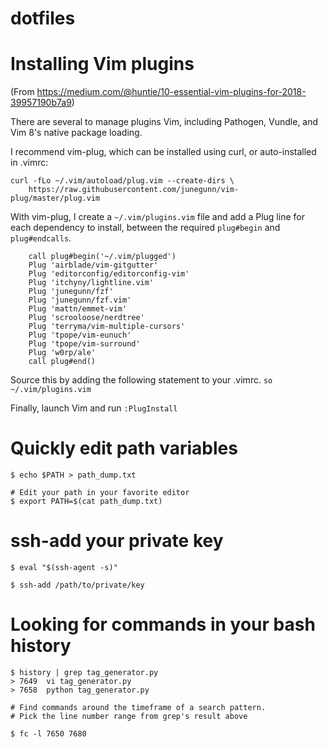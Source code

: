 # dotfiles

# Installing Vim plugins
(From https://medium.com/@huntie/10-essential-vim-plugins-for-2018-39957190b7a9)

There are several to manage plugins Vim, including Pathogen, Vundle, and Vim 8's native package loading. 

I recommend vim-plug, which can be installed using curl, or auto-installed in .vimrc:
```
curl -fLo ~/.vim/autoload/plug.vim --create-dirs \
    https://raw.githubusercontent.com/junegunn/vim-plug/master/plug.vim
```    

With vim-plug, I create a `~/.vim/plugins.vim` file and add a Plug line for each dependency to install, between the required `plug#begin` and `plug#endcalls`.
```
    call plug#begin('~/.vim/plugged')
    Plug 'airblade/vim-gitgutter'
    Plug 'editorconfig/editorconfig-vim'
    Plug 'itchyny/lightline.vim'
    Plug 'junegunn/fzf'
    Plug 'junegunn/fzf.vim'
    Plug 'mattn/emmet-vim'
    Plug 'scrooloose/nerdtree'
    Plug 'terryma/vim-multiple-cursors'
    Plug 'tpope/vim-eunuch'
    Plug 'tpope/vim-surround'
    Plug 'w0rp/ale'
    call plug#end()
```
Source this by adding the following statement to your .vimrc.
```so ~/.vim/plugins.vim```

Finally, launch Vim and run 
```:PlugInstall```

# Quickly edit path variables
```
$ echo $PATH > path_dump.txt

# Edit your path in your favorite editor
$ export PATH=$(cat path_dump.txt)
```

# ssh-add your private key
```
$ eval "$(ssh-agent -s)"

$ ssh-add /path/to/private/key
```

# Looking for commands in your bash history
```
$ history | grep tag_generator.py
> 7649  vi tag_generator.py
> 7658  python tag_generator.py

# Find commands around the timeframe of a search pattern.
# Pick the line number range from grep's result above

$ fc -l 7650 7680
```

